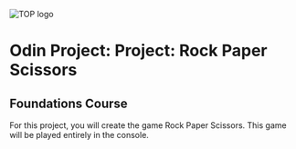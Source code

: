 ![TOP logo](https://www.theodinproject.com/mstile-310x310.png)

# Odin Project: Project: Rock Paper Scissors  
## Foundations Course

For this project, you will create the game Rock Paper Scissors. This game will be played entirely in the console.
